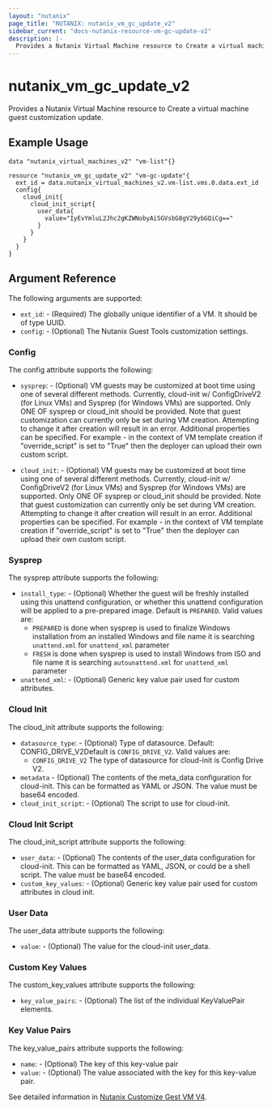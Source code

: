 ```yaml
---
layout: "nutanix"
page_title: "NUTANIX: nutanix_vm_gc_update_v2"
sidebar_current: "docs-nutanix-resource-vm-gc-update-v2"
description: |-
  Provides a Nutanix Virtual Machine resource to Create a virtual machine guest customization update.
---
```


# nutanix_vm_gc_update_v2

Provides a Nutanix Virtual Machine resource to Create a virtual machine guest customization update.

## Example Usage

```hcl
data "nutanix_virtual_machines_v2" "vm-list"{}

resource "nutanix_vm_gc_update_v2" "vm-gc-update"{
  ext_id = data.nutanix_virtual_machines_v2.vm-list.vms.0.data.ext_id
  config{
    cloud_init{
      cloud_init_script{
        user_data{
          value="IyEvYmluL2Jhc2gKZWNobyAiSGVsbG8gV29ybGQiCg=="
        }
      }
    }
  }
}
```

## Argument Reference

The following arguments are supported:

* `ext_id`: - (Required) The globally unique identifier of a VM. It should be of type UUID.
* `config`: - (Optional) The Nutanix Guest Tools customization settings.

### Config

The config attribute supports the following:

* `sysprep`: - (Optional) VM guests may be customized at boot time using one of several different methods. Currently, cloud-init w/ ConfigDriveV2 (for Linux VMs) and Sysprep (for Windows VMs) are supported. Only ONE OF sysprep or cloud_init should be provided. Note that guest customization can currently only be set during VM creation. Attempting to change it after creation will result in an error. Additional properties can be specified. For example - in the context of VM template creation if \"override_script\" is set to \"True\" then the deployer can upload their own custom script.

* `cloud_init`: - (Optional) VM guests may be customized at boot time using one of several different methods. Currently, cloud-init w/ ConfigDriveV2 (for Linux VMs) and Sysprep (for Windows VMs) are supported. Only ONE OF sysprep or cloud_init should be provided. Note that guest customization can currently only be set during VM creation. Attempting to change it after creation will result in an error. Additional properties can be specified. For example - in the context of VM template creation if \"override_script\" is set to \"True\" then the deployer can upload their own custom script.

### Sysprep

The sysprep attribute supports the following:

* `install_type`: - (Optional) Whether the guest will be freshly installed using this unattend configuration, or whether this unattend configuration will be applied to a pre-prepared image. Default is `PREPARED`.
    Valid values are:
    - `PREPARED` is done when sysprep is used to finalize Windows installation from an installed Windows and file name it is searching `unattend.xml` for `unattend_xml` parameter
    - `FRESH` is done when sysprep is used to install Windows from ISO and file name it is searching `autounattend.xml` for `unattend_xml` parameter
* `unattend_xml`: - (Optional) Generic key value pair used for custom attributes.

### Cloud Init

The cloud_init attribute supports the following:

* `datasource_type`: - (Optional) Type of datasource.
Default: CONFIG_DRIVE_V2Default is `CONFIG_DRIVE_V2`.
    Valid values are:
    - `CONFIG_DRIVE_V2` The type of datasource for cloud-init is Config Drive V2.
* `metadata` - (Optional) The contents of the meta_data configuration for cloud-init. This can be formatted as YAML or JSON. The value must be base64 encoded.
* `cloud_init_script`: - (Optional) The script to use for cloud-init.

### Cloud Init Script

The cloud_init_script attribute supports the following:

* `user_data`: - (Optional) The contents of the user_data configuration for cloud-init. This can be formatted as YAML, JSON, or could be a shell script. The value must be base64 encoded.
* `custom_key_values`: - (Optional) Generic key value pair used for custom attributes in cloud init.

### User Data

The user_data attribute supports the following:

* `value`: - (Optional) The value for the cloud-init user_data.

### Custom Key Values

The custom_key_values attribute supports the following:

* `key_value_pairs`: - (Optional) The list of the individual KeyValuePair elements.

### Key Value Pairs

The key_value_pairs attribute supports the following:

* `name`: - (Optional) The key of this key-value pair
* `value`: - (Optional) The value associated with the key for this key-value pair.

See detailed information in [Nutanix Customize Gest VM V4](https://developers.nutanix.com/api-reference?namespace=vmm&version=v4.0#tag/Vm/operation/customizeGuestVm).

